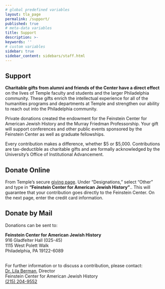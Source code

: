 ```yaml
---
# global predefined variables
layout: tla_page
permalink: /support/
published: true
# meta-data variables
title: Support
description: >-
keywords: ''
# custom variables
sidebar: true
sidebar_content: sidebars/staff.html
---
```

## Support
**Charitable gifts from alumni and friends of the Center have a direct effect** on the lives of Temple faculty and students and the larger Philadelphia community. These gifts enrich the intellectual experience for all of the humanities programs and departments at Temple and strengthen our ability to reach out into the Philadelphia community.

Private donations created the endowment for the Feinstein Center for American Jewish History and the Murray Friedman Professorship. Your gift will support conferences and other public events sponsored by the Feinstein Center as well as graduate fellowships.

Every contribution makes a difference, whether $5 or $5,000. Contributions are tax-deductible as charitable gifts and are formally acknowledged by the University’s Office of Institutional Advancement.

## Donate Online
From Temple’s secure [giving page](https://secure.imodules.com/s/705/giving/2col.aspx?sid=705&gid=1&pgid=3813&cid=5100). Under “Designations,” select “Other” and type in **“Feinstein Center for American Jewish History”**.. This will guarantee that your contribution goes directly to the Feinstein Center. On the next page, enter the credit card information.

## Donate by Mail
Donations can be sent to: 

**Feinstein Center for American Jewish History**<br>
916 Gladfelter Hall (025-45)<br>
1115 West Polett Walk<br>
Philadelphia, PA 19122-6089<br><br>

For further information or to discuss a contribution, please contact:<br>
[Dr. Lila Berman](https://liberalarts.temple.edu/academics/faculty/corwin-berman-lila), Director<br>
Feinstein Center for American Jewish History<br>
[(215) 204-9552](tel:2152049552)<br>
